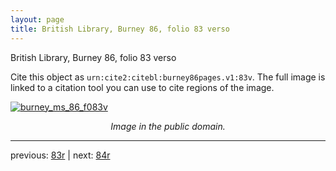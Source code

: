 ```yaml
---
layout: page
title: British Library, Burney 86, folio 83 verso
---
```


British Library, Burney 86, folio 83 verso

Cite this object as `urn:cite2:citebl:burney86pages.v1:83v`.  The full image is linked to a citation tool you can use to cite regions of the image.

[![burney_ms_86_f083v](http://www.homermultitext.org/iipsrv?IIIF=/project/homer/pyramidal/deepzoom/citebl/burney86imgs/v1/burney_ms_86_f083v.tif/full/800,/0/default.jpg)](http://www.homermultitext.org/ict2/?urn=urn:cite2:citebl:burney86imgs.v1:burney_ms_86_f083v) 

<p style="text-align: center; font-style: italic;">Image in the public domain.</p>

---

previous: [83r](../83r/) | next: [84r](../84r/)
